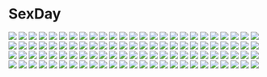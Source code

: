 # SexDay
![](https://konachan.com/jpeg/c75ed8d731f3fa52dae546157cdb5a58/Konachan.com%20-%20247236%20blue_hair%20blush%20boots%20bow%20dress%20flowers%20garter%20long_hair%20love_live%21_sunshine%21%21%20panties%20pink_eyes%20tiara%20tipii%20tsushima_yoshiko%20underwear.jpg)
![](https://konachan.com/image/c5aac69d511abfd25d2f26ae782e2a1a/Konachan.com%20-%20235279%20anal%20anthropomorphism%20anus%20breasts%20gray_hair%20headband%20long_hair%20nipples%20nude%20penis%20pubic_hair%20pussy%20sex%20spread_pussy%20uncensored%20watermark%20windforcelan.jpg)
![](https://konachan.com/image/388655d5b4630d19a40b2a488e66d3b0/Konachan.com%20-%2049686%20aika_s_granzchesta%20ametsuchi_akino%20aria%20aria_pokoteng%20izumo_akatsuki%20mizunashi_akari.jpg)
![](https://konachan.com/jpeg/2e1fc5d6842921b738277862344bd0e2/Konachan.com%20-%20246942%20animal_ears%20ass%20azur_lane%20bikini%20black_hair%20breasts%20foxgirl%20hat%20long_hair%20sideboob%20sky_of_morika%20swimsuit%20thighhighs%20underwear%20yellow_eyes.jpg)
![](https://konachan.com/image/e597fcdd9efb412e7edfedcc5716c188/Konachan.com%20-%20133311%20blue_eyes%20boots%20braids%20fiodo%20food%20gloves%20gray_hair%20group%20hat%20long_hair%20luo_tianyi%20male%20red_eyes%20skirt%20vocaloid%20watermark%20white%20wink%20zhiyu_moke.jpg)
![](https://konachan.com/jpeg/9daa6961dfd1a4c54070f9ac1506c410/Konachan.com%20-%20297322%20ass%20barefoot%20black_hair%20blush%20kamado_nezuko%20kimetsu_no_yaiba%20long_hair%20nipples%20nude%20pink_eyes%20pussy%20signed%20uncensored%20watermark.jpg)
![](https://konachan.com/jpeg/f813e5d683b3896bf063df2be7d2b250/Konachan.com%20-%20233061%20blush%20bow%20breasts%20brown_hair%20fang%20garter%20glasses%20long_hair%20nipples%20open_shirt%20panties%20pantyhose%20skirt%20skirt_lift%20underwear%20yellow_eyes.jpg)
![](https://konachan.com/image/d202c35b67a2b408801de257f4287647/Konachan.com%20-%20219780%20aliasing%20all_male%20arsene_lupin_iii%20book%20computer%20drink%20final_fantasy%20food%20jigen_daisuke%20lupin_iii%20male%20nasubi_%28pixiv%29%20paper.jpg)
![](https://konachan.com/jpeg/2cc9a1937b0cb15c63e8a772ad487fa7/Konachan.com%20-%20259853%20blush%20boots%20cyan%20hoodie%20hoshizora_rin%20love_live%21_school_idol_project%20orange_hair%20short_hair%20tagme_%28artist%29%20yellow_eyes.jpg)
![](https://konachan.com/jpeg/b56a92df9dce3e80bec9ba266147f75b/Konachan.com%20-%20194168%20bell%20blue_hair%20brown_eyes%20japanese_clothes%20kimono%20long_hair%20love_live%21_school_idol_project%20nonono_%28nononotea%29%20sonoda_umi.jpg)
![](https://konachan.com/jpeg/47bc2871b0ad2ec21b29b464b5d25bac/Konachan.com%20-%20215369%20black_hair%20brown_hair%20clouds%20flowers%20hitomai%20original%20polychromatic%20sky.jpg)
![](https://konachan.com/image/2aac243f2f34f585e9a3b414b85b8980/Konachan.com%20-%2059541%20blood%20gun%20red%20red_eyes%20umineko_no_naku_koro_ni%20ushiromiya_rosa%20weapon.jpg)
![](https://konachan.com/image/493218b18dd7f0ec6fe693620c5bb977/Konachan.com%20-%2013164%20amaduyu_tatsuki%20aquaplus%20kousaka_tamaki%20leaf%20to_heart%20to_heart_2.jpg)
![](https://konachan.com/image/2633133b716aa97b31c90ea4466dfdca/Konachan.com%20-%20125863%20bow%20chiho_%28buchiko%29%20kagamine_len%20kagamine_rin%20male%20monochrome%20tie%20vocaloid.jpg)
![](https://konachan.com/image/f559404056ea76cc100dc9ee4aaf3b58/Konachan.com%20-%20140192%20breasts%20green_hair%20hat%20hota%20jpeg_artifacts%20komeiji_koishi%20nipples%20panties%20topless%20touhou%20underwear%20wink.jpg)
![](https://konachan.com/image/64445057f39d058ef28ff01b3793dbf1/Konachan.com%20-%20237231%20all_male%20anthropomorphism%20black_hair%20gloves%20ima-no-tsurugi%20japanese_clothes%20katana%20male%20petals%20short_hair%20sword%20touken_ranbu%20weapon%20white_hair%20xiayu93.jpg)
![](https://konachan.com/image/3f490eb2838b18c1364aaee08cbc6859/Konachan.com%20-%20124870%20animal%20black_hair%20brown_hair%20columns_ke%20computer%20dog%20glasses%20nichijou%20phone%20sakamoto_%28nichijou%29%20sakurai_izumi%20takasaki_manabu.jpg)
![](https://konachan.com/image/3fef65a0bbbe8e7308e980756f789870/Konachan.com%20-%20154780%20euphoria%20flowers%20jpeg_artifacts%20manaka_nemu%20red_eyes%20white.jpg)
![](https://konachan.com/image/4b1c4c0b62a175941124afd03b9d5cd2/Konachan.com%20-%20239053%20anthropomorphism%20blush%20brown_eyes%20brown_hair%20kamiyan191969%20kantai_collection%20kisaragi_%28kancolle%29%20long_hair%20school_uniform%20skirt.jpg)
![](https://konachan.com/image/1147dc366b70d27ccc1baa9f096400bc/Konachan.com%20-%20257431%20brown_eyes%20brown_hair%20idolmaster%20idolmaster_cinderella_girls%20japanese_clothes%20kimono%20loli%20long_hair%20stairs%20tachibana_arisu%20tetsujin_momoko.jpg)
![](https://konachan.com/image/416ca19654760dbf4c6096e6d50586d9/Konachan.com%20-%2060715%20mahou_shoujo_lyrical_nanoha%20mahou_shoujo_lyrical_nanoha_a%27s%20maid%20thighhighs%20yagami_hayate.jpg)
![](https://konachan.com/jpeg/ce3045a56cd72066aa777ccd9322f445/Konachan.com%20-%20220477%20animal_ears%20brown_eyes%20brown_hair%20cameltoe%20clouds%20school_swimsuit%20school_uniform%20short_hair%20sky%20spread_legs%20strike_witches%20swimsuit%20tail%20thighhighs.jpg)
![](https://konachan.com/image/a5aed13eef3f7c24a9cceee1c749554a/Konachan.com%20-%2076888%20hatsune_miku%20thighhighs%20twintails%20vocaloid.jpg)
![](https://konachan.com/jpeg/8bbba5d152edf171dd87de7b4086a91a/Konachan.com%20-%2034769%20ringetsu%20underwear.jpg)
![](https://konachan.com/jpeg/865473a948d30f642ba7b7e994c10249/Konachan.com%20-%20214148%20breasts%20censored%20japanese_clothes%20navel%20nipples%20no_bra%20open_shirt%20penis%20pussy%20sengoku_hime%20sex%20sky%20thighhighs%20uesugi_kenshin%20yangsion.jpg)
![](https://konachan.com/jpeg/63265b8224aa86e1556c9aae53e2244b/Konachan.com%20-%20198222%202girls%20blonde_hair%20braids%20brown_eyes%20brown_hair%20kiniro_mosaic%20kujou_karen%20long_hair%20matsubara_honoka%20megami%20mimata_hiroshi%20purple_eyes%20scan%20waitress.jpg)
![](https://konachan.com/jpeg/561f061f2df8128ffef4f95f731ac46a/Konachan.com%20-%20143320%20animal_ears%20black_hair%20bra%20catgirl%20original%20panties%20purple_eyes%20short_hair%20tail%20thighhighs%20underwear%20white%20wingheart.jpg)
![](https://konachan.com/jpeg/a4609433f8c877b64b039a1d9bf08e4a/Konachan.com%20-%20207419%20aqua_eyes%20braids%20dress%20flowers%20green_hair%20kanekiru%20original%20rose%20sunset%20wings.jpg)
![](https://konachan.com/image/11e537fdda8389ec5783a9116b02a92a/Konachan.com%20-%20231397%20aliasing%20blush%20bow%20breasts%20christmas%20cleavage%20elbow_gloves%20fate_%28series%29%20gloves%20headdress%20kousaki_rui%20loli%20long_hair%20signed%20weapon%20white_hair.jpg)
![](https://konachan.com/image/b7203ddbe68ea190d505749e868d0e54/Konachan.com%20-%20121078%20animal_ears%20hat%20inubashiri_momiji%20matsuda_%28matsukichi%29%20red_eyes%20touhou%20wolfgirl.jpg)
![](https://konachan.com/jpeg/00ea93b3d2655bbff45606e416e8235e/Konachan.com%20-%2012805%20aquaplus%20leaf%20mitsumi_misato%20to_heart%20to_heart_2%20yamada_michiru.jpg)
![](https://konachan.com/image/b91f4c91968e59664a10b85e853f3cff/Konachan.com%20-%2059508%20erect_nipples%20hatsune_miku%20kagamine_len%20kagamine_rin%20kaito%20lots_of_laugh_%28vocaloid%29%20male%20meiko%20powhu%20vocaloid.jpg)
![](https://konachan.com/image/0b2b0c00ac5b0d2e1dadc3accbcef2c3/Konachan.com%20-%2019984%20sakurazawa_izumi.jpg)
![](https://konachan.com/image/87195530ba8471740109ae60b5fb935c/Konachan.com%20-%2045401%203d%20anger_%28vocaloid%29%20blue_eyes%20blue_hair%20hatsune_miku%20tripshots%20vocaloid.jpg)
![](https://konachan.com/jpeg/521bf87139409bf88c328a19cf7bdaa6/Konachan.com%20-%20198034%20blush%20breasts%20brown_hair%20iida_nana%20long_hair%20ponytail%20rail_wars%21%20skirt%20towel%20vania600%20water%20wristwear.jpg)
![](https://konachan.com/jpeg/809f63523603d38a40a220a5f14dc46c/Konachan.com%20-%20174459%20bikini%20blue_eyes%20breasts%20choker%20cleavage%20glasses%20group%20hat%20headdress%20long_hair%20navel%20phone%20pink_eyes%20pink_hair%20red_eyes%20swimsuit%20twintails%20wink.jpg)
![](https://konachan.com/jpeg/aa182dcc849f90f430b966e2a05c2d30/Konachan.com%20-%20286869%20ass%20barefoot%20bed%20blush%20breasts%20brown_eyes%20brown_hair%20cleavage%20demon%20ezoshika%20horns%20long_hair%20panties%20panty_pull%20tail%20underwear%20yoshida_yuuko.jpg)
![](https://konachan.com/image/63c5396741393b66c7f6b1540c7fc2cb/Konachan.com%20-%20214468%20breasts%20elbow_gloves%20gloves%20hc%20long_hair%20original%20pink_eyes%20pink_hair%20skirt%20thighhighs.jpg)
![](https://konachan.com/jpeg/624d06fcf48939f3e8c9c950e6be6402/Konachan.com%20-%2027710%20jungle_wa_itsumo_hale_nochi_guu.jpg)
![](https://konachan.com/image/975c42f4484822dd7bf9c5ddad962d8f/Konachan.com%20-%208976%20kanon%20tsukimiya_ayu.jpg)
![](https://konachan.com/jpeg/562bd101564457953d4a4b15c4cf3122/Konachan.com%20-%20168663%20blue_eyes%20blush%20breasts%20censored%20cinematograph%20cum%20fellatio%20game_cg%20kanzaki_sayaka%20nipples%20nude%20oosaki_shinya%20penis%20red_hair%20short_hair.jpg)
![](https://konachan.com/jpeg/8cdd548f91fd22052923306844247c50/Konachan.com%20-%20177678%20breasts%20eyepatch%20game_cg%20nipples%20open_shirt%20panties%20red_eyes%20school_uniform%20senran_kagura%20spread_legs%20underwear%20wet%20yagyuu_%28senran_kagura%29.jpg)
![](https://konachan.com/jpeg/e46b0cf7933cd9baf4c20439324398c8/Konachan.com%20-%20234729%20aqua_eyes%20aqua_hair%20ass%20blush%20bra%20breast_hold%20breasts%20censored%20fingering%20long_hair%20navel%20nipples%20panties%20pussy%20pussy_juice%20scan%20tears%20underwear.jpg)
![](https://konachan.com/image/e4136d978f0791a9a665ebd1cd969553/Konachan.com%20-%20180610%20all_male%20chevasis%20forest%20ginko_%28mushishi%29%20grass%20male%20mushishi%20night%20short_hair%20tree%20white_hair.jpg)
![](https://konachan.com/image/5b7d23e9c47089965ad9dbab936ddecd/Konachan.com%20-%2092798%20animal_ears%20fang%20hat%20inubashiri_momiji%20inyu%20katana%20red_eyes%20sword%20tail%20touhou%20weapon%20white_hair%20wolfgirl%20zoom_layer.jpg)
![](https://konachan.com/image/2080f1c1f1ee09465626ab68ed8a586b/Konachan.com%20-%2023100%20.hack__%20.hack__link%20black_rose.jpg)
![](https://konachan.com/image/407a9ef41d5b4d61c107dd8ede60770c/Konachan.com%20-%20296453%20barefoot%20blonde_hair%20blue_eyes%20dress%20fate_grand_order%20fate_%28series%29%20flowers%20gray_hair%20jeanne_d%27arc_alter%20long_hair%20shutsuri%20watermark%20yellow_eyes.jpg)
![](https://konachan.com/jpeg/bd535cf7619e204dbf79ca8b5c1304f5/Konachan.com%20-%20293996%20brown_hair%20car%20dress%20glasses%20jettoburikku%20long_hair%20original%20petals%20signed%20sky.jpg)
![](https://konachan.com/jpeg/e7a9f0901e8bde71707d5acce38b6dee/Konachan.com%20-%20162292%20food%20ninnzinn%20original%20school_uniform%20thighhighs%20white_hair%20yellow_eyes%20zettai_ryouiki.jpg)
![](https://konachan.com/jpeg/e8d3c03e25ec1d800e244f732c81d5e6/Konachan.com%20-%2059264%20akiyama_mio%20hirasawa_yui%20k-on%21%20kotobuki_tsumugi%20tainaka_ritsu.jpg)
![](https://konachan.com/jpeg/0c0bdc24976014b84f29e341a5260cb4/Konachan.com%20-%20259241%20blue_eyes%20breasts%20brown_hair%20close%20fate_grand_order%20fate_%28series%29%20long_hair%20nude%20onsen%20ponytail%20ranma_%28kamenrideroz%29%20water%20wet.jpg)
![](https://konachan.com/image/2b4f0b885fea102aba1421ad8d576cf4/Konachan.com%20-%2054536%20akiyama_mio%20k-on%21.jpg)
![](https://konachan.com/image/fa827605546ad60d3a786d8521f57612/Konachan.com%20-%20222349%20braids%20collar%20emilia_%28re%3Azero%29%20madyy%20panties%20pointed_ears%20purple_eyes%20re%3Azero_kara_hajimeru_isekai_seikatsu%20skirt%20thighhighs%20underwear%20white_hair.jpg)
![](https://konachan.com/image/bc8adacfae3470c00973798e7806c64b/Konachan.com%20-%205126%20horibe_hiderou%20japanese_clothes%20miko%20tagme.jpg)
![](https://konachan.com/image/bae3eba96e73b38f7ea384b156e45987/Konachan.com%20-%20120330%20breasts%20censored%20dress%20genderswap%20nipples%20nopan%20okome_tsubu%20pussy%20ranma%C2%BD%20red_eyes%20saotome_ranma%20shampoo%20tendo_akane%20topless%20wink.jpg)
![](https://konachan.com/image/318ca3786485b4a0a3f5c11d89390bc5/Konachan.com%20-%2019541%20love_hina%20narusegawa_naru%20panties%20underwear.jpg)
![](https://konachan.com/image/68939b4d5e7b8160fb22aeb285608e9b/Konachan.com%20-%20170187%20asamura_hiori%20bikini%20breasts%20brown_hair%20choker%20cleavage%20cyan%20food%20hat%20long_hair%20navel%20ponytail%20popsicle%20purple_eyes%20sideboob%20swimsuit%20touhou.jpg)
![](https://konachan.com/jpeg/a60b70ea59569782342718a0bb679c87/Konachan.com%20-%20303552%20black_hair%20blue_eyes%20breasts%20fate_grand_order%20fate_%28series%29%20japanese_clothes%20katsushika_hokusai%20kimono%20long_hair%20nakano_sora%20nipples%20pubic_hair.jpg)
![](https://konachan.com/image/3bbf78ab02910a31c4c59a4c3413c93d/Konachan.com%20-%2087018%20aqua_eyes%20aqua_hair%20blonde_hair%20blue_eyes%20hatsune_miku%20headphones%20kagamine_rin%20megurine_luka%20pink_hair%20skirt%20thighhighs%20tie%20twintails%20vocaloid.jpg)
![](https://konachan.com/image/42e1f1ab2f20766ea46caf40c8577460/Konachan.com%20-%2048734%20akiyama_mio%20animal_ears%20bikini%20catgirl%20k-on%21%20natsumiya_yuzu%20swimsuit.jpg)
![](https://konachan.com/image/ac2ff880754bf809d0e32f41c2c3cc5c/Konachan.com%20-%2087321%20blue_eyes%20izayoi_sakuya%20maid%20moon%20panties%20thighhighs%20touhou%20underwear%20walzrj%20weapon.jpg)
![](https://konachan.com/image/5551f625dbf79b8b7a3791520bdf04cb/Konachan.com%20-%2046864%20kurugaya_yuiko%20little_busters%21.jpg)
![](https://konachan.com/image/6810d7fb5599eb3a6a954f51dc0f6e3c/Konachan.com%20-%2068538%20bicolored_eyes%20brown_hair%20doll%20long_hair%20rozen_maiden%20sorimura_youji%20suiseiseki%20white.jpg)
![](https://konachan.com/jpeg/a2cc62268ec077f6ab1bbbd947017089/Konachan.com%20-%2050113%20chibi%20gray%20idolmaster%20kikuchi_makoto.jpg)
![](https://konachan.com/jpeg/6f9e7c566860069e72e0a92110537745/Konachan.com%20-%20235023%20animal_ears%20blush%20breasts%20brown_hair%20burbur%20food%20fruit%20horo%20long_hair%20nipples%20nude%20ookami_to_koushinryou%20red_eyes%20topless%20watermark%20white%20wolfgirl.jpg)
![](https://konachan.com/jpeg/907cae9291465271b313b823bda2b805/Konachan.com%20-%20180143%20brown_hair%20building%20dress%20fire%20flandre_scarlet%20flowers%20hat%20red_eyes%20ribbons%20takane_soprano%20touhou%20vampire.jpg)
![](https://konachan.com/image/dd517c70ca770d2e3b3175c99c01c238/Konachan.com%20-%2045578%20breasts%20nipples%20over_drive%20panties%20tagme%20underwear%20vector%20yuri.jpg)
![](https://konachan.com/jpeg/ea9c68a57b1fec5caf9082eeb1195ff5/Konachan.com%20-%20142990%20blue_eyes%20clouds%20dqn_%28dqnww%29%20dress%20kumoi_ichirin%20short_hair%20sky%20sunset%20touhou%20white_hair.jpg)
![](https://konachan.com/jpeg/8eca15ea7344f329a8462e5bb9b3be12/Konachan.com%20-%20229783%20animal_ears%20blush%20brown_hair%20catboy%20chibi%20close%20cropped%20glasses%20heart%20hoodie%20long_hair%20male%20rosuuri%20short_hair%20tail%20waifu2x%20watermark%20yellow_eyes.jpg)
![](https://konachan.com/image/08bd39ba3edf10aab3d61a97e9bc75f5/Konachan.com%20-%2022314%20kirisame_marisa%20touhou%20witch.jpg)
![](https://konachan.com/jpeg/b02064b8a7af6c3e504141fe55ea3b8c/Konachan.com%20-%20229488%20bed%20breasts%20brown_eyes%20brown_hair%20cleavage%20collar%20dress%20garter%20long_hair%20sword_art_online%20tagme_%28artist%29%20yuuki_asuna.jpg)
![](https://konachan.com/jpeg/92e55c6b9a6eef85a80bf98279b83a4e/Konachan.com%20-%20256654%20animal_ears%20blush%20breast_grab%20breasts%20catgirl%20censored%20fingering%20game_cg%20nipples%20pantyhose%20purple_eyes%20pussy%20pussy_juice%20short_hair%20spread_legs.jpg)
![](https://konachan.com/jpeg/db5f1e283af31c141d34b6067d9541c1/Konachan.com%20-%20195566%20bed%20blue_eyes%20blush%20breasts%20censored%20game_cg%20long_hair%20nipples%20nude%20penis%20pussy%20pussy_juice%20red_hair%20ribbons%20sex%20spread_legs%20yamashina_kaori.jpg)
![](https://konachan.com/image/a07702d53313a44ea25b245e6be647ac/Konachan.com%20-%2077539%20ame_warashi%20brown_hair%20dress%20gloves%20red_eyes%20umbrella%20watermark%20xxxholic.jpg)
![](https://konachan.com/jpeg/df52ca90f63ad0c09be1ed53160690ca/Konachan.com%20-%20283057%20anus%20aqua_eyes%20ashishun%20breasts%20brown_hair%20game_cg%20long_hair%20marmalade%20nipples%20ponytail%20pussy%20pussy_juice%20skirt%20thighhighs%20twintails%20uncensored.jpg)
![](https://konachan.com/jpeg/282c754c4c0dc8af37b461ae4914089b/Konachan.com%20-%2021252%20chrono_crusade%20gun%20nun%20rosette_christopher%20weapon.jpg)
![](https://konachan.com/jpeg/209cdd923b9df5964fcc34488888cdbc/Konachan.com%20-%2078159%20hatsune_miku%20megurine_luka%20twintails%20vocaloid.jpg)
![](https://konachan.com/jpeg/3a39c33c4c818680ecbb7aceed2db108/Konachan.com%20-%20184196%20animal_ears%20chibi%20collar%20fang%20foxgirl%20langbazi%20long_hair%20original%20red_eyes%20school_uniform%20skirt%20tail%20white_hair%20wink.jpg)
![](https://konachan.com/jpeg/bdcffe27e076a4eea084180b3255a956/Konachan.com%20-%208671%20lucky_star%20tamura_hiyori%20white.jpg)
![](https://konachan.com/jpeg/8e7be750e6ac4301fe50b119e0e69f57/Konachan.com%20-%2099279%20blush%20breasts%20censored%20game_cg%20nipples%20pussy%20school_uniform%20soushinjutsu_rei%20yukirin.jpg)
![](https://konachan.com/jpeg/dae37c6fd20f49a4b9a97a51ca69dd94/Konachan.com%20-%20287661%20braids%20close%20drink%20hoodie%20mitamura%20original%20purple_eyes%20purple_hair%20short_hair%20train%20wristwear.jpg)
![](https://konachan.com/image/2910e68b17ea2ea66233c09b45ea649f/Konachan.com%20-%20266815%20blonde_hair%20bow%20bra%20braids%20demmy%20fate_grand_order%20fate_%28series%29%20flowers%20green_eyes%20navel%20panties%20petals%20ribbons%20rose%20short_hair%20thighhighs%20underwear.jpg)
![](https://konachan.com/image/2bb7a5039d79d988ab42346ff361f159/Konachan.com%20-%20115958%20blue_eyes%20blue_hair%20building%20city%20clouds%20hatsune_miku%20long_hair%20school_uniform%20sky%20twintails%20vocaloid.jpg)
![](https://konachan.com/image/4e5190d82fd5d2517f1787eced0d345b/Konachan.com%20-%20103934%20anthropomorphism%20axis_powers_hetalia%20china_%28hetalia%29%20group%20hong_kong_%28hetalia%29%20japan_%28hetalia%29%20korea_%28hetalia%29%20male%20taiwan_%28hetalia%29.jpg)
![](https://konachan.com/image/ab413e9ac7baad97bd204567ff5b8dc0/Konachan.com%20-%20116614%20animal_ears%20blue_hair%20blush%20bondage%20breasts%20chain%20collar%20fey_%28broken_cage%29%20nipples%20nopan%20remilia_scarlet%20tears%20touhou%20vampire%20wings.jpg)
![](https://konachan.com/jpeg/fa8d3d154adeb6910bb3265158245f03/Konachan.com%20-%2027652%20ef%20miyamura_miyako%20shindou_kei.jpg)
![](https://konachan.com/image/665bd1df895b3d818379d38617450375/Konachan.com%20-%2039995%20elbow_gloves%20figure%20gloves%20kore_ga_watashi_no_goshujin-sama%20kurauchi_anna%20maid%20photo.jpg)
![](https://konachan.com/jpeg/15449c71a5053526570e30b047071ab9/Konachan.com%20-%2085235%20azumanga_daioh%20kagura%20white.jpg)
![](https://konachan.com/jpeg/6945be6f663d0cb22b014e3d785849be/Konachan.com%20-%20255090%20bra%20breasts%20bug_system%20cleavage%20close%20couch%20game_cg%20glasses%20green_eyes%20kyou_%28kurifuto%29%20long_hair%20mikazuki_touko%20purple_hair%20underwear.jpg)
![](https://konachan.com/jpeg/1087969069f86e96613e845d05252796/Konachan.com%20-%20205244%20bikini%20blush%20breasts%20cleavage%20original%20pink_hair%20ponytail%20reia%20swimsuit%20thighhighs%20transparent%20water%20wink.jpg)
![](https://konachan.com/image/831005c5bf323f95a1ef372cf15a6ab7/Konachan.com%20-%20129611%20armor%20blonde_hair%20blue_eyes%20panties%20tagme%20underwear%20weapon%20wings%20zeco.jpg)
![](https://konachan.com/image/40ac2f71e26419ae852837fb0778012e/Konachan.com%20-%20183149%20barefoot%20blue_eyes%20blue_hair%20bow%20dress%20fang%20group%20hat%20headband%20kaito%20male%20meiko%20navel%20pink_hair%20red_eyes%20scarf%20shorts%20skirt%20vocaloid%20wink%20yoshiki.jpg)
![](https://konachan.com/jpeg/7b233038555a5261d0e81c8e3ba7f7db/Konachan.com%20-%20275855%20blush%20bow%20bra%20breasts%20idolmaster%20jougasaki_mika%20kneehighs%20open_shirt%20panties%20pink_hair%20school_uniform%20shirt%20skirt%20suien%20underwear%20yellow_eyes.jpg)
![](https://konachan.com/jpeg/10f977b1083343cc0c2358ff702bd50d/Konachan.com%20-%20230785%20animal_ears%20elbow_gloves%20gloves%20long_hair%20orange_eyes%20original%20ponytail%20yamakawa.jpg)
![](https://konachan.com/image/ee28f8751ca2d927702ad83277ade7c7/Konachan.com%20-%20248904%20book%20building%20city%20clouds%20dualscreen%20flowers%20foxgirl%20original%20ozshia_%28shia-ushio%29%20scenic%20shade%20tree%20water%20waterfall%20white_hair%20yellow_eyes.jpg)
![](https://konachan.com/jpeg/985ab8faf4673c9e44c7ebfc88c1bfc5/Konachan.com%20-%20184693%20bed%20blonde_hair%20blue_eyes%20blush%20breasts%20game_cg%20kazunari%20mihama_yuuka%20navel%20nipples%20nude%20peassoft%20penis%20pussy%20sex%20spread_legs%20uncensored.jpg)
![](https://konachan.com/image/ad6e194d9b89b1b01ab0d221f2d8a1aa/Konachan.com%20-%20246033%20nobody%20original%20paper%20scenic%20tagme_%28artist%29.jpg)
![](https://konachan.com/jpeg/7a692af7684ff8e6152939c4da78021c/Konachan.com%20-%20242555%20blue_hair%20blush%20glasses%20kannagi_crazy_shrine_maidens%20long_hair%20nagi%20purple_eyes%20servachok%20third-party_edit%20white.jpg)
![](https://konachan.com/image/5e2885a09e58f7ef8a0d6d950d1bb155/Konachan.com%20-%2047703%20cherry_blossoms%20flowers%20pikachu%20pokemon%20sky.jpg)
![](https://konachan.com/jpeg/db5f1e283af31c141d34b6067d9541c1/Konachan.com%20-%20195566%20bed%20blue_eyes%20blush%20breasts%20censored%20game_cg%20long_hair%20nipples%20nude%20penis%20pussy%20pussy_juice%20red_hair%20ribbons%20sex%20spread_legs%20yamashina_kaori.jpg)
